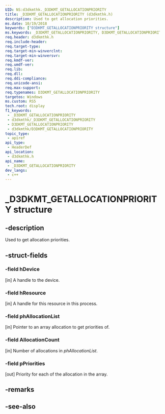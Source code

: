 ```yaml
---
UID: NS:d3dkmthk._D3DKMT_GETALLOCATIONPRIORITY
title: _D3DKMT_GETALLOCATIONPRIORITY (d3dkmthk.h)
description: Used to get allocation priorities.
ms.date: 10/19/2018
keywords: ["D3DKMT_GETALLOCATIONPRIORITY structure"]
ms.keywords: _D3DKMT_GETALLOCATIONPRIORITY, D3DKMT_GETALLOCATIONPRIORITY,
req.header: d3dkmthk.h
req.include-header: 
req.target-type: 
req.target-min-winverclnt: 
req.target-min-winversvr: 
req.kmdf-ver: 
req.umdf-ver: 
req.lib: 
req.dll: 
req.ddi-compliance: 
req.unicode-ansi: 
req.max-support: 
req.typenames: D3DKMT_GETALLOCATIONPRIORITY
targetos: Windows
ms.custom: RS5
tech.root: display
f1_keywords:
 - _D3DKMT_GETALLOCATIONPRIORITY
 - d3dkmthk/_D3DKMT_GETALLOCATIONPRIORITY
 - D3DKMT_GETALLOCATIONPRIORITY
 - d3dkmthk/D3DKMT_GETALLOCATIONPRIORITY
topic_type:
 - apiref
api_type:
 - HeaderDef
api_location:
 - d3dkmthk.h
api_name:
 - _D3DKMT_GETALLOCATIONPRIORITY
dev_langs:
 - c++
---
```


# _D3DKMT_GETALLOCATIONPRIORITY structure


## -description

Used to get allocation priorities.

## -struct-fields

### -field hDevice

[in] A handle to the device.

### -field hResource

[in] A handle for this resource in this process.

### -field phAllocationList

[in] Pointer to an array allocation to get priorities of.

### -field AllocationCount

[in] Number of allocations in *phAllocationList*.

### -field pPriorities

 
[out] Priority for each of the allocation in the array.

## -remarks

## -see-also


